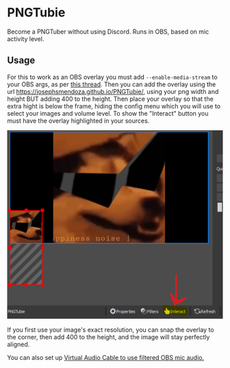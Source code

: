 # PNGTubie
Become a PNGTuber without using Discord. Runs in OBS, based on mic activity level.
## Usage
For this to work as an OBS overlay you must add `--enable-media-stream` to your OBS args, as per [this thread](https://obsproject.com/forum/threads/browser-source-doesnt-allow-microphone-consent-dialogs.80260/). Then you can add the overlay using the url https://josephsmendoza.github.io/PNGTubie/, using your png width and height BUT adding 400 to the height. Then place your overlay so that the extra hight is below the frame, hiding the config menu which you will use to select your images and volume level. To show the "Interact" button you must have the overlay highlighted in your sources.

![example of overlay placement and interact button](example.png)

If you first use your image's exact resolution, you can snap the overlay to the corner, then add 400 to the height, and the image will stay perfectly aligned.

You can also set up [Virtual Audio Cable to use filtered OBS mic audio.](VirtualAutioCable.md) 
